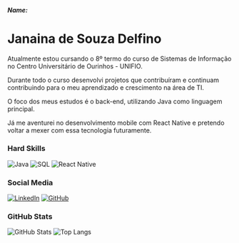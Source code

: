 
##### Name:

# Janaina de Souza Delfino
Atualmente estou cursando o 8º termo do curso de Sistemas de Informação no Centro Universitário de Ourinhos - UNIFIO.

Durante todo o curso desenvolvi projetos que contribuíram e continuam contribuindo para o meu aprendizado e crescimento na área de TI. 

O foco dos meus estudos é o back-end, utilizando Java como linguagem principal.

Já me aventurei no desenvolvimento mobile com React Native e pretendo voltar a mexer com essa tecnologia futuramente.

### Hard Skills
![Java](https://img.shields.io/badge/Java-000?style=for-the-badge&logo=java)
![SQL](https://img.shields.io/badge/SQL-000?style=for-the-badge&logo=sql)
![React Native](https://img.shields.io/badge/React-Native-000?style=for-the-badge&logo=React-Native)



### Social Media
[![LinkedIn](https://img.shields.io/badge/LinkedIn-000?style=for-the-badge&logo=linkedin&logoColor=0E76A8)](https://www.linkedin.com/in/janaina-de-souza-delfino-700965160/)
[![GitHub](https://img.shields.io/badge/GitHub-000?style=for-the-badge&logo=github&logoColor=0E76A8)](https://github.com/janaina-souza-delfino)

### GitHub Stats
![GitHub Stats](https://github-readme-stats.vercel.app/api?username=janaina-souza-delfino&theme=transparent&bg_color=013&border_color=30A3DC&show_icons=true&icon_color=30A3DC&title_color=E94D5F&text_color=FFF)
![Top Langs](https://github-readme-stats-git-masterrstaa-rickstaa.vercel.app/api/top-langs/?username=janaina-souza-delfino&layout=compact&bg_color=013&border_color=30A3DC&title_color=E94D5F&text_color=FFF)